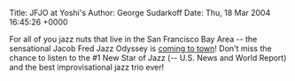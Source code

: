 Title: JFJO at Yoshi's
Author: George Sudarkoff
Date: Thu, 18 Mar 2004 16:45:26 +0000

For all of you jazz nuts that live in the San Francisco Bay Area -- the
sensational Jacob Fred Jazz Odyssey is [coming to
town](http://www.yoshis.com/release/showsheet/sheet_jfjo0304.html "JFJO concert information sheet")!
Don't miss the chance to listen to the \#1 New Star of Jazz (-- U.S.
News and World Report) and the best improvisational jazz trio ever!
